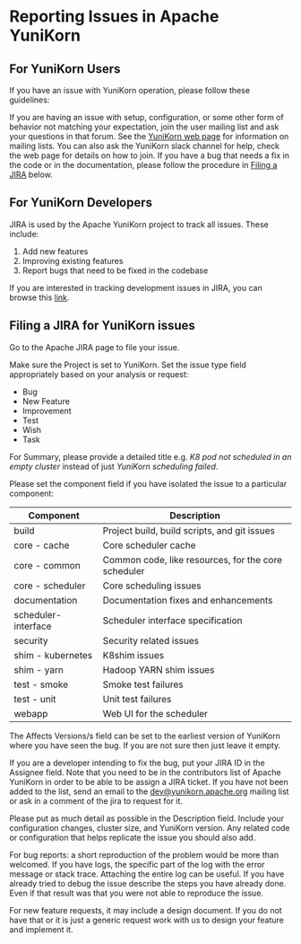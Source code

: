 # Reporting Issues in Apache YuniKorn

## For YuniKorn Users
If you have an issue with YuniKorn operation, please follow these guidelines:

If you are having an issue with setup, configuration, or some other form of behavior not matching your expectation, join the user mailing list and ask your questions in that forum.
See the [YuniKorn web page](https://yunikorn.apache.org) for information on mailing lists.
You can also ask the YuniKorn slack channel for help, check the web page for details on how to join.
If you have a bug that needs a fix in the code or in the documentation, please follow the procedure in [Filing a JIRA](#Filing-a-JIRA-for-YuniKorn-issues) below.

## For YuniKorn Developers
JIRA is used by the Apache YuniKorn project to track all issues.
These include:
1. Add new features
1. Improving existing features
1. Report bugs that need to be fixed in the codebase

If you are interested in tracking development issues in JIRA, you can browse
this [link](https://issues.apache.org/jira/projects/YUNIKORN).

## Filing a JIRA for YuniKorn issues
Go to the Apache JIRA page to file your issue.

Make sure the Project is set to YuniKorn. Set the issue type field appropriately based on your analysis or request:
* Bug
* New Feature
* Improvement
* Test
* Wish
* Task

For Summary, please provide a detailed title e.g. _K8 pod not scheduled in an empty cluster_ instead of just _YuniKorn scheduling failed_.

Please set the component field if you have isolated the issue to a particular component:

| Component | Description |
|-----------|-------------|
| build| Project build, build scripts, and git issues|
| core - cache | Core scheduler cache |
| core - common | Common code, like resources, for the core scheduler|
| core - scheduler | Core scheduling issues |
| documentation | Documentation fixes and enhancements |
| scheduler-interface | Scheduler interface specification |
| security | Security related issues |
| shim - kubernetes | K8shim issues |
| shim - yarn | Hadoop YARN shim issues |
| test - smoke | Smoke test failures |
| test - unit | Unit test failures |
| webapp | Web UI for the scheduler |

The Affects Versions/s field can be set to the earliest version of YuniKorn where you have seen the bug.
If you are not sure then just leave it empty.

If you are a developer intending to fix the bug, put your JIRA ID in the Assignee field.
Note that you need to be in the contributors list of Apache YuniKorn in order to be able to be assign a JIRA ticket.
If you have not been added to the list, send an email to the [dev@yunikorn.apache.org](mailto:dev@yunikorn.apache.org) mailing list or ask in a comment of the jira to request for it.

Please put as much detail as possible in the Description field.
Include your configuration changes, cluster size, and YuniKorn version.
Any related code or configuration that helps replicate the issue you should also add.

For bug reports: a short reproduction of the problem would be more than welcomed.
If you have logs, the specific part of the log with the error message or stack trace.
Attaching the entire log can be useful.
If you have already tried to debug the issue describe the steps you have already done.
Even if that result was that you were not able to reproduce the issue.

For new feature requests, it may include a design document.
If you do not have that or it is just a generic request work with us to design your feature and implement it.
